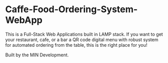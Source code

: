 # Caffe-Food-Ordering-System-WebApp
This is a Full-Stack Web Applications built in LAMP stack. If you want to get your restaurant, cafe, or a bar a QR code digital menu with robust system for automated ordering from the table, this is the right place for you! 

Built by the MIN Development.

